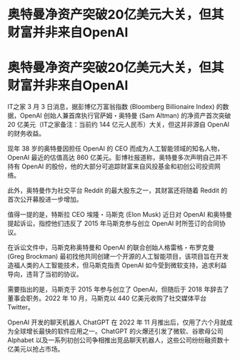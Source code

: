 # 奥特曼净资产突破20亿美元大关，但其财富并非来自OpenAI

# 奥特曼净资产突破20亿美元大关，但其财富并非来自OpenAI

IT之家 3 月 3 日消息，据彭博亿万富翁指数 (Bloomberg Billionaire Index) 的数据，OpenAI
创始人兼首席执行官萨姆・奥特曼 (Sam Altman) 的净资产首次突破 20 亿美元（IT之家备注：当前约 144 亿元人民币）大关，但这并非源自
OpenAI 的财务收益。

现年 38 岁的奥特曼因担任 OpenAI 的 CEO 而成为人工智能领域的知名人物，OpenAI 最近的估值高达 860
亿美元。彭博社报道称，奥特曼多次声明自己并不持有 OpenAI 的股份，他的大部分可追踪财富来自风投基金和初创公司投资网络。

此外，奥特曼作为社交平台 Reddit 的最大股东之一，其财富还将随着 Reddit 的首次公开募股进一步增加。

值得一提的是，特斯拉 CEO 埃隆・马斯克 (Elon Musk) 近日对 OpenAI 和奥特曼提起诉讼，指控他们违反了 2015 年马斯克参与创立
OpenAI 时所签订的合同协议。

在诉讼文件中，马斯克称奥特曼和 OpenAI 的联合创始人格雷格・布罗克曼 (Greg Brockman)
最初找他共同创建一个开源的人工智能项目，该项目旨在开发造福人类的人工智能技术，但马斯克指责 OpenAI 如今受到微软支持，追求利益导向，违背了当初的协议。

需要指出的是，马斯克于 2015 年参与创立了 OpenAI，但随后于 2018 年辞去了董事会职务。2022 年 10 月，马斯克以 440
亿美元收购了社交媒体平台 Twitter。

OpenAI 开发的聊天机器人 ChatGPT 在 2022 年 11 月推出后，仅用了六个月就成为全球增长最快的软件应用之一。ChatGPT
的火爆还引发了微软、谷歌母公司 Alphabet 以及一系列初创公司争相推出竞品聊天机器人，这些公司纷纷融资数十亿美元以抢占市场。

